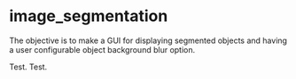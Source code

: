 # image_segmentation
The objective is to make a GUI for displaying segmented objects and having a user configurable object background blur option.

Test.
Test.
